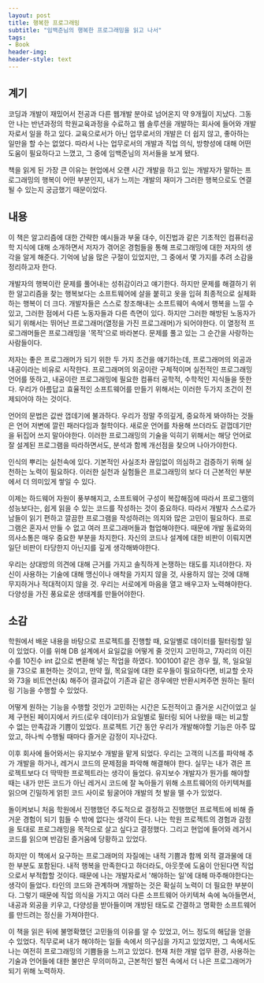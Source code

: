```yaml
---
layout: post
title: 행복한 프로그래밍
subtitle: "임백준님의 행복한 프로그래밍을 읽고 나서"
tags:
- Book
header-img: 
header-style: text
---
```



## 계기

코딩과 개발이 재밌어서 전공과 다른 웹개발 분야로 넘어온지 약 9개월이 지났다. 그동안 나는 반년과정의 학원교육과정을 수료하고 웹 솔루션을 개발하는 회사에 들어와 개발자로서 일을 하고 있다. 교육으로서가 아닌 업무로서의 개발은 더 쉽지 않고, 좋아하는 일만을 할 수는 없었다. 따라서 나는 업무로서의 개발과 직업 의식, 방향성에 대해 어떤 도움이 필요하다고 느꼈고, 그 중에 임백준님의 저서들을 보게 됐다.

책을 읽게 된 가장 큰 이유는 현업에서 오랜 시간 개발을 하고 있는 개발자가 말하는 프로그래밍의 행복이 어떤 부분인지, 내가 느끼는 개발의 재미가 그러한 행복으로도 연결될 수 있는지 궁금했기 때문이었다.


## 내용

이 책은 알고리즘에 대한 간략한 예시들과 부울 대수, 이진법과 같은 기초적인 컴퓨터공학 지식에 대해 소개하면서 저자가 겪어온 경험들을 통해 프로그래밍에 대한 저자의 생각을 알게 해준다. 기억에 남을 많은 구절이 있었지만, 그 중에서 몇 가지를 추려 소감을 정리하고자 한다. 

개발자의 행복이란 문제를 풀어내는 성취감이라고 얘기한다. 하지만 문제를 해결하기 위한 알고리즘을 찾는 행복보다는 소프트웨어에 살을 붙히고 옷을 입혀 최종적으로 실체화하는 행복이 더 크다. 개발자들은 스스로 창조해내는 소프트웨어 속에서 행복을 느낄 수 있고, 그러한 점에서 다른 노동자들과 다른 측면이 있다. 하지만 그러한 해방된 노동자가 되기 위해서는 뛰어난 프로그래머(열정을 가진 프로그래머)가 되어야한다. 이 열정적 프로그래머들은 프로그래밍을 '목적'으로 바라본다. 문제를 풀고 있는 그 순간을 사랑하는 사람들이다.

저자는 좋은 프로그래머가 되기 위한 두 가지 조건을 얘기하는데, 프로그래머의 외공과 내공이라는 비유로 시작한다. 프로그래머의 외공이란 구체적이며 실전적인 프로그래밍 언어를 뜻하고, 내공이란 프로그래밍에 필요한 컴퓨터 공학적, 수학적인 지식들을 뜻한다. 우리가 아름답고 효율적인 소프트웨어를 만들기 위해서는 이러한 두가지 조건이 전제되어야 하는 것이다.

언어의 문법은 값싼 껍데기에 불과하다. 우리가 정말 주의깊게, 중요하게 봐야하는 것들은 언어 저변에 깔린 패러다임과 철학이다. 새로운 언어를 차용해 쓰더라도 겉껍데기만을 뒤집어 쓰지 말아야한다. 이러한 프로그래밍의 기술을 익히기 위해서는 해당 언어로 잘 설계된 프로그램을 따라하면서도, 분석과 함께 개선점을 찾으며 나아가야한다.

인식의 뿌리는 실천속에 있다. 기본적인 사실조차 끊임없이 의심하고 검증하기 위해 실천하는 노력이 필요하다. 이러한 실천과 실험들은 프로그래밍의 보다 더 근본적인 부분에서 더 의미있게 쌓일 수 있다.

이제는 하드웨어 자원이 풍부해지고, 소프트웨어 구성이 복잡해짐에 따라서 프로그램의 성능보다는, 쉽게 읽을 수 있는 코드를 작성하는 것이 중요하다. 따라서 개발자 스스로가 남들이 읽기 편하고 깔끔한 프로그램을 작성하려는 의지와 많은 고민이 필요하다. 프로그램은 혼자서 만들 수 없고 여러 프로그래머들과 협업해야한다. 때문에 개발 동료와의 의사소통은 매우 중요한 부분을 차지한다. 자신의 코드나 설계에 대한 비판이 이뤄지면 일단 비판이 타당한지 아닌지를 깊게 생각해봐야한다. 

우리는 상대방의 의견에 대해 근거를 가지고 솔직하게 논쟁하는 태도를 지녀야한다. 자신이 사용하는 기술에 대해 맹신이나 애착을 가지지 않을 것, 사용하지 않는 것에 대해 무지하거나 적대적이지 않을 것. 우리는 서로에게 마음을 열고 배우고자 노력해야한다. 다양성을 가진 풍요로운 생태계를 만들어야한다.


## 소감

학원에서 배운 내용을 바탕으로 프로젝트를 진행할 때, 요일별로 데이터를 필터링할 일이 있었다. 이를 위해 DB 설계에서 요일값을 어떻게 줄 것인지 고민하고, 7자리의 이진수를 10진수 int 값으로 변환해 넣는 작업을 하였다. 1001001 같은 경우 월, 목, 일요일을 73으로 표현하는 것이고, 만약 월, 목요일에 대한 로우들이 필요하다면, 비교할 숫자와 73을 비트연산(&) 해주어 결과값이 기존과 같은 경우에만 반환시켜주면 원하는 필터링 기능을 수행할 수 있었다.

어떻게 원하는 기능을 수행할 것인가 고민하는 시간은 도전적이고 즐거운 시간이었고 실제 구현된 페이지에서 카드(로우 데이터)가 요일별로 필터링 되어 나왔을 때는 비교할 수 없는 만족감과 기쁨이 있었다. 프로젝트 기간 동안 우리가 개발해야할 기능은 아주 많았고, 하나씩 수행될 때마다 즐거운 감정이 지나갔다.

이후 회사에 들어와서는 유지보수 개발을 맡게 되었다. 우리는 고객의 니즈를 파악해 추가 개발을 하거나, 레거시 코드의 문제점을 파악해 해결해야 한다. 실무는 내가 겪은 프로젝트보다 더 딱딱한 프로젝트라는 생각이 들었다. 유지보수 개발자가 뭔가를 해야할 때는 내가 만든 코드가 아닌 레거시 코드에 잘 녹아들기 위해 소프트웨어의 아키텍쳐를 읽으며 긴밀하게 얽힌 코드 사이로 뒹굴어야 개발의 첫 발을 뗄 수가 있었다.

돌이켜보니 처음 학원에서 진행했던 주도적으로 결정하고 진행했던 프로젝트에 비해 즐거운 경험이 되기 힘들 수 밖에 없다는 생각이 든다. 나는 학원 프로젝트의 경험과 감정을 토대로 프로그래밍을 목적으로 살고 싶다고 결정했다. 그리고 현업에 들어와 레거시 코드를 읽으며 반감된 즐거움에 당황하고 있었다. 

하지만 이 책에서 요구하는 프로그래머의 자질에는 내적 기쁨과 함께 외적 결과물에 대한 부분도 포함된다. 내적 행복을 만족한다고 하더라도, 아웃풋에 도움이 안된다면 직업으로서 부적합할 것이다. 때문에 나는 개발자로서 '해야하는 일'에 대해 마주해야한다는 생각이 들었다. 타인의 코드와 관계하며 개발하는 것은 확실히 노력이 더 필요한 부분이다. 그렇기 때문에 직업 의식을 가지고 여러 다른 소프트웨어 아키텍쳐 속에 녹아들면서, 내공과 외공을 키우고, 다양성을 받아들이며 개방된 태도로 간결하고 명확한 소프트웨어를 만드려는 정신을 가져야한다.

이 책을 읽은 뒤에 불명확했던 고민들의 이유를 알 수 있었고, 어느 정도의 해답을 얻을 수 있었다. 직무로써 내가 해야하는 일들 속에서 의구심을 가지고 있었지만, 그 속에서도 나는 여전히 프로그래밍의 기쁨들을 느끼고 있었다. 현재 처한 개발 업무 환경, 사용하는 기술과 언어들에 대한 불만은 무의미하고, 근본적인 발전 속에서 더 나은 프로그래머가 되기 위해 노력하자.











